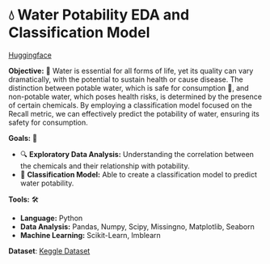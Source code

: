# 💧 Water Potability EDA and Classification Model
[Huggingface](https://huggingface.co/spaces/achmaddhani/water_potability_prediction)

**Objective:** 🎯
Water is essential for all forms of life, yet its quality can vary dramatically, with the potential to sustain health or cause disease. The distinction between potable water, which is safe for consumption 🥤, and non-potable water, which poses health risks, is determined by the presence of certain chemicals. By employing a classification model focused on the Recall metric, we can effectively predict the potability of water, ensuring its safety for consumption.

**Goals:** 🎯

- 🔍 **Exploratory Data Analysis:** Understanding the correlation between the chemicals and their relationship with potability.
- 🤖 **Classification Model:** Able to create a classification model to predict water potability.

**Tools:** 🛠️

- **Language:** Python 
- **Data Analysis:** Pandas, Numpy, Scipy, Missingno, Matplotlib, Seaborn
- **Machine Learning:** Scikit-Learn, Imblearn

**Dataset**: [Keggle Dataset](https://www.kaggle.com/datasets/adityakadiwal/water-potability)
